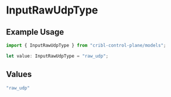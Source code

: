 # InputRawUdpType

## Example Usage

```typescript
import { InputRawUdpType } from "cribl-control-plane/models";

let value: InputRawUdpType = "raw_udp";
```

## Values

```typescript
"raw_udp"
```